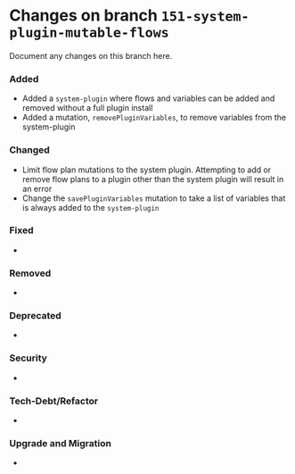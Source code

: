 # Changes on branch `151-system-plugin-mutable-flows`
Document any changes on this branch here.
### Added
- Added a `system-plugin` where flows and variables can be added and removed without a full plugin install
- Added a mutation, `removePluginVariables`, to remove variables from the system-plugin

### Changed
- Limit flow plan mutations to the system plugin. Attempting to add or remove flow plans to a plugin other than the system plugin will result in an error
- Change the `savePluginVariables` mutation to take a list of variables that is always added to the `system-plugin`

### Fixed
- 

### Removed
- 

### Deprecated
- 

### Security
- 

### Tech-Debt/Refactor
- 

### Upgrade and Migration
- 
